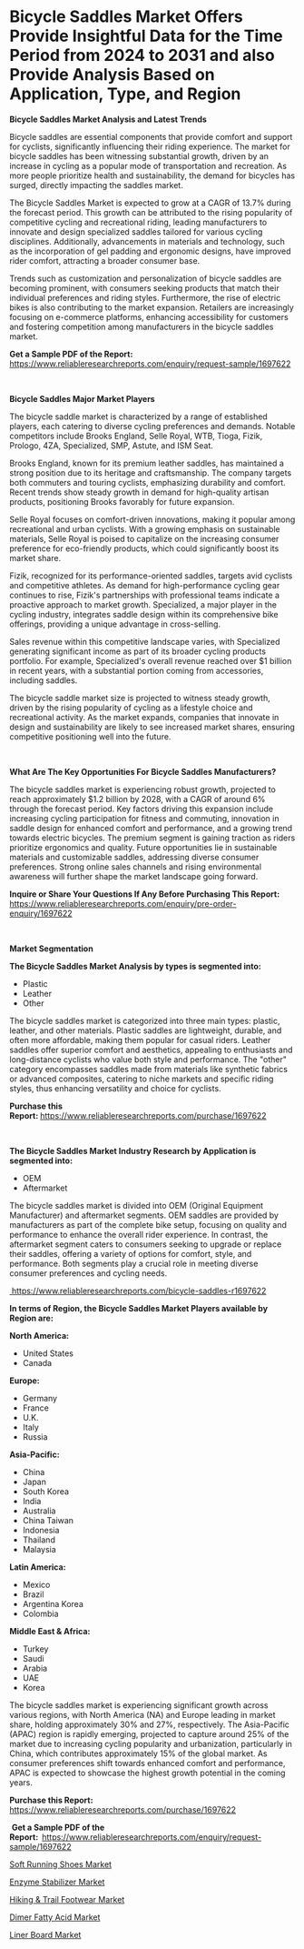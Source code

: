 <p><h1>Bicycle Saddles Market Offers Provide Insightful Data for the Time Period from 2024 to 2031 and also Provide Analysis Based on Application, Type, and Region</h1></p><p><strong>Bicycle Saddles Market Analysis and Latest Trends</strong></p>
<p><p>Bicycle saddles are essential components that provide comfort and support for cyclists, significantly influencing their riding experience. The market for bicycle saddles has been witnessing substantial growth, driven by an increase in cycling as a popular mode of transportation and recreation. As more people prioritize health and sustainability, the demand for bicycles has surged, directly impacting the saddles market. </p><p>The Bicycle Saddles Market is expected to grow at a CAGR of 13.7% during the forecast period. This growth can be attributed to the rising popularity of competitive cycling and recreational riding, leading manufacturers to innovate and design specialized saddles tailored for various cycling disciplines. Additionally, advancements in materials and technology, such as the incorporation of gel padding and ergonomic designs, have improved rider comfort, attracting a broader consumer base.</p><p>Trends such as customization and personalization of bicycle saddles are becoming prominent, with consumers seeking products that match their individual preferences and riding styles. Furthermore, the rise of electric bikes is also contributing to the market expansion. Retailers are increasingly focusing on e-commerce platforms, enhancing accessibility for customers and fostering competition among manufacturers in the bicycle saddles market.</p></p>
<p><strong>Get a Sample PDF of the Report:&nbsp;</strong> <a href="https://www.reliableresearchreports.com/enquiry/request-sample/1697622?utm_campaign=112&utm_medium=2&utm_source=Github&utm_content=ia&utm_term=03102024&utm_id=bicycle-saddles">https://www.reliableresearchreports.com/enquiry/request-sample/1697622</a></p>
<p>&nbsp;</p>
<p><strong>Bicycle Saddles Major Market Players</strong></p>
<p><p>The bicycle saddle market is characterized by a range of established players, each catering to diverse cycling preferences and demands. Notable competitors include Brooks England, Selle Royal, WTB, Tioga, Fizik, Prologo, 4ZA, Specialized, SMP, Astute, and ISM Seat. </p><p>Brooks England, known for its premium leather saddles, has maintained a strong position due to its heritage and craftsmanship. The company targets both commuters and touring cyclists, emphasizing durability and comfort. Recent trends show steady growth in demand for high-quality artisan products, positioning Brooks favorably for future expansion.</p><p>Selle Royal focuses on comfort-driven innovations, making it popular among recreational and urban cyclists. With a growing emphasis on sustainable materials, Selle Royal is poised to capitalize on the increasing consumer preference for eco-friendly products, which could significantly boost its market share.</p><p>Fizik, recognized for its performance-oriented saddles, targets avid cyclists and competitive athletes. As demand for high-performance cycling gear continues to rise, Fizik's partnerships with professional teams indicate a proactive approach to market growth. Specialized, a major player in the cycling industry, integrates saddle design within its comprehensive bike offerings, providing a unique advantage in cross-selling.</p><p>Sales revenue within this competitive landscape varies, with Specialized generating significant income as part of its broader cycling products portfolio. For example, Specialized's overall revenue reached over $1 billion in recent years, with a substantial portion coming from accessories, including saddles. </p><p>The bicycle saddle market size is projected to witness steady growth, driven by the rising popularity of cycling as a lifestyle choice and recreational activity. As the market expands, companies that innovate in design and sustainability are likely to see increased market shares, ensuring competitive positioning well into the future.</p></p>
<p>&nbsp;</p>
<p><strong>What Are The Key Opportunities For Bicycle Saddles Manufacturers?</strong></p>
<p><p>The bicycle saddles market is experiencing robust growth, projected to reach approximately $1.2 billion by 2028, with a CAGR of around 6% through the forecast period. Key factors driving this expansion include increasing cycling participation for fitness and commuting, innovation in saddle design for enhanced comfort and performance, and a growing trend towards electric bicycles. The premium segment is gaining traction as riders prioritize ergonomics and quality. Future opportunities lie in sustainable materials and customizable saddles, addressing diverse consumer preferences. Strong online sales channels and rising environmental awareness will further shape the market landscape going forward.</p></p>
<p><strong>Inquire or Share Your Questions If Any Before Purchasing This Report:</strong> <a href="https://www.reliableresearchreports.com/enquiry/pre-order-enquiry/1697622?utm_campaign=112&utm_medium=2&utm_source=Github&utm_content=ia&utm_term=03102024&utm_id=bicycle-saddles">https://www.reliableresearchreports.com/enquiry/pre-order-enquiry/1697622</a></p>
<p>&nbsp;</p>
<p><strong>Market Segmentation</strong></p>
<p><strong>The Bicycle Saddles Market Analysis by types is segmented into:</strong></p>
<p><ul><li>Plastic</li><li>Leather</li><li>Other</li></ul></p>
<p><p>The bicycle saddles market is categorized into three main types: plastic, leather, and other materials. Plastic saddles are lightweight, durable, and often more affordable, making them popular for casual riders. Leather saddles offer superior comfort and aesthetics, appealing to enthusiasts and long-distance cyclists who value both style and performance. The "other" category encompasses saddles made from materials like synthetic fabrics or advanced composites, catering to niche markets and specific riding styles, thus enhancing versatility and choice for cyclists.</p></p>
<p><strong>Purchase this Report:&nbsp;</strong><a href="https://www.reliableresearchreports.com/purchase/1697622?utm_campaign=112&utm_medium=2&utm_source=Github&utm_content=ia&utm_term=03102024&utm_id=bicycle-saddles">https://www.reliableresearchreports.com/purchase/1697622</a></p>
<p>&nbsp;</p>
<p><strong>The Bicycle Saddles Market Industry Research by Application is segmented into:</strong></p>
<p><ul><li>OEM</li><li>Aftermarket</li></ul></p>
<p><p>The bicycle saddles market is divided into OEM (Original Equipment Manufacturer) and aftermarket segments. OEM saddles are provided by manufacturers as part of the complete bike setup, focusing on quality and performance to enhance the overall rider experience. In contrast, the aftermarket segment caters to consumers seeking to upgrade or replace their saddles, offering a variety of options for comfort, style, and performance. Both segments play a crucial role in meeting diverse consumer preferences and cycling needs.</p></p>
<p><a href="https://www.reliableresearchreports.com/bicycle-saddles-r1697622?utm_campaign=112&utm_medium=2&utm_source=Github&utm_content=ia&utm_term=03102024&utm_id=bicycle-saddles">&nbsp;https://www.reliableresearchreports.com/bicycle-saddles-r1697622</a></p>
<p><strong>In terms of Region, the Bicycle Saddles Market Players available by Region are:</strong></p>
<p>
    <p> <strong> North America: </strong>
        <ul>
            <li>United States</li>
            <li>Canada</li>
        </ul>
        </p> 
    <p> <strong> Europe: </strong>
        <ul>
            <li>Germany</li>
            <li>France</li>
            <li>U.K.</li>
            <li>Italy</li>
            <li>Russia</li>
        </ul>
        </p> 
    <p> <strong> Asia-Pacific: </strong>
        <ul>
            <li>China</li>
            <li>Japan</li>
            <li>South Korea</li>
            <li>India</li>
            <li>Australia</li>
            <li>China Taiwan</li>
            <li>Indonesia</li>
            <li>Thailand</li>
            <li>Malaysia</li>
        </ul>
        </p> 
    <p> <strong> Latin America: </strong>
        <ul>
            <li>Mexico</li>
            <li>Brazil</li>
            <li>Argentina Korea</li>
            <li>Colombia</li>
        </ul>
        </p> 
    <p> <strong> Middle East & Africa: </strong>
        <ul>
            <li>Turkey</li>
            <li>Saudi</li>
            <li>Arabia</li>
            <li>UAE</li>
            <li>Korea</li>
        </ul>
    </p>
    </p>
<p><p>The bicycle saddles market is experiencing significant growth across various regions, with North America (NA) and Europe leading in market share, holding approximately 30% and 27%, respectively. The Asia-Pacific (APAC) region is rapidly emerging, projected to capture around 25% of the market due to increasing cycling popularity and urbanization, particularly in China, which contributes approximately 15% of the global market. As consumer preferences shift towards enhanced comfort and performance, APAC is expected to showcase the highest growth potential in the coming years.</p></p>
<p><strong>Purchase this Report: </strong><a href="https://www.reliableresearchreports.com/purchase/1697622?utm_campaign=112&utm_medium=2&utm_source=Github&utm_content=ia&utm_term=03102024&utm_id=bicycle-saddles">https://www.reliableresearchreports.com/purchase/1697622</a></p>
<p>&nbsp;<strong>Get a Sample PDF of the Report:&nbsp;&nbsp;</strong><a href="https://www.reliableresearchreports.com/enquiry/request-sample/1697622?utm_campaign=112&utm_medium=2&utm_source=Github&utm_content=ia&utm_term=03102024&utm_id=bicycle-saddles">https://www.reliableresearchreports.com/enquiry/request-sample/1697622</a></p>
<p><strong></strong></p>
<p><p><a href="https://github.com/SanjidaMahmud81/Market-Research-Report-List-1/blob/main/soft-running-shoes-market.md?utm_campaign=112&utm_medium=2&utm_source=Github&utm_content=ia&utm_term=03102024&utm_id=bicycle-saddles">Soft Running Shoes Market</a></p><p><a href="https://www.linkedin.com/pulse/enzyme-stabilizer-market-shifts-strategic-analysis-2024-2031-vfsye?utm_campaign=112&utm_medium=2&utm_source=Github&utm_content=ia&utm_term=03102024&utm_id=bicycle-saddles">Enzyme Stabilizer Market</a></p><p><a href="https://github.com/ShaheenRoz/Market-Research-Report-List-1/blob/main/hiking-trail-footwear-market.md?utm_campaign=112&utm_medium=2&utm_source=Github&utm_content=ia&utm_term=03102024&utm_id=bicycle-saddles">Hiking & Trail Footwear Market</a></p><p><a href="https://www.linkedin.com/pulse/future-innovation-global-dimer-fatty-acid-market-growth-1wtpe?utm_campaign=112&utm_medium=2&utm_source=Github&utm_content=ia&utm_term=03102024&utm_id=bicycle-saddles">Dimer Fatty Acid Market</a></p><p><a href="https://www.linkedin.com/pulse/liner-board-market-maturity-analysis-regional-disparities-rg5qc?utm_campaign=112&utm_medium=2&utm_source=Github&utm_content=ia&utm_term=03102024&utm_id=bicycle-saddles">Liner Board Market</a></p></p>